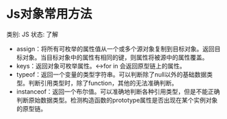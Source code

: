 # Js对象常用方法

类别: JS
状态: 了解

- assign：将所有可枚举的属性值从一个或多个源对象复制到目标对象。返回目标对象。当目标对象中的属性有相同的键，则属性将被源中的属性覆盖。
- keys：返回对象可枚举属性。↔for in 会返回原型链上的属性。
- typeof：返回一个变量的类型字符串。可以判断除了null以外的基础数据类型。判断引用类型时，除了function，其他的无法准确判断。
- instanceof：返回一个布尔值。可以准确地判断各种引用类型，但是不能正确判断原始数据类型。检测构造函数的prototype属性是否出现在某个实例对象的原型链。